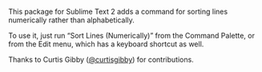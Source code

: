 This package for Sublime Text 2 adds a command for sorting lines numerically rather than alphabetically.

To use it, just run “Sort Lines (Numerically)” from the Command Palette, or from the Edit menu, which has a keyboard shortcut as well.

Thanks to Curtis Gibby ([@curtisgibby](https://github.com/curtisgibby)) for contributions.
